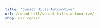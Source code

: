 ```yaml
---
title: "Sunset Hills Automotive"
url: /round-hill/sunset-hills-automotive/
shop: car repair
---
```

